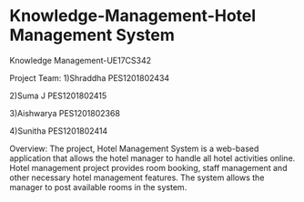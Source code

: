 # Knowledge-Management-Hotel Management System
Knowledge Management-UE17CS342


Project Team:
1)Shraddha       PES1201802434

2)Suma J         PES1201802415

3)Aishwarya      PES1201802368

4)Sunitha        PES1201802414 

Overview:
The project, Hotel Management System is a web-based application that allows the hotel manager to handle all hotel activities online. 
Hotel management project provides room booking, staff management and other necessary hotel management features. The system allows the manager to post available rooms in the system.
